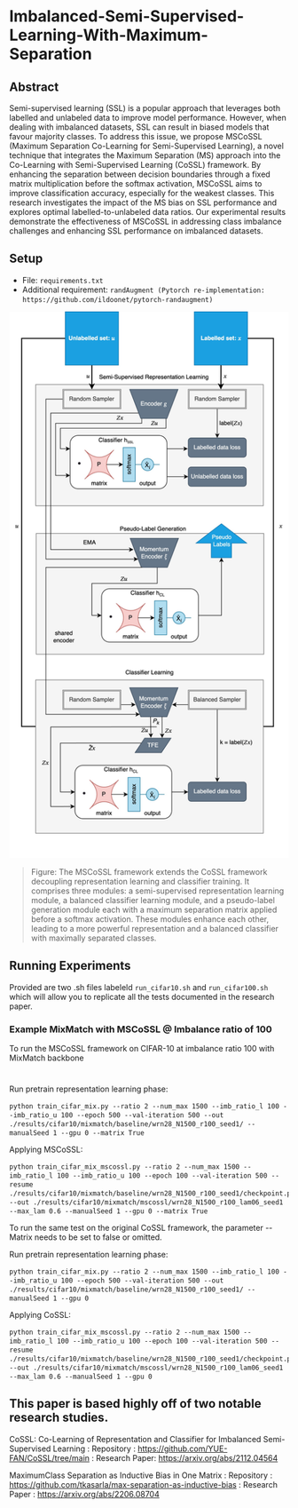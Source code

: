 # Imbalanced-Semi-Supervised-Learning-With-Maximum-Separation

## Abstract 

Semi-supervised learning (SSL) is a popular approach that leverages both labelled and unlabeled data to improve model performance. However, when dealing with imbalanced datasets, SSL can result in biased models that favour majority classes. To address this issue, we propose MSCoSSL (Maximum Separation Co-Learning for Semi-Supervised Learning), a novel technique that integrates the Maximum Separation (MS) approach into the Co-Learning with Semi-Supervised Learning (CoSSL) framework. By enhancing the separation between decision boundaries through a fixed matrix multiplication before the softmax activation, MSCoSSL aims to improve classification accuracy, especially for the weakest classes. This research investigates the impact of the MS bias on SSL performance and explores optimal labelled-to-unlabeled data ratios. Our experimental results demonstrate the effectiveness of MSCoSSL in addressing class imbalance challenges and enhancing SSL performance on imbalanced datasets.

## Setup

* File: `requirements.txt`
* Additional requirement: `randAugment (Pytorch re-implementation: https://github.com/ildoonet/pytorch-randaugment)`

<p align="center">
    <img src="pipelinev3.jpeg" width="800"/>
</p>

> Figure:
The MSCoSSL framework extends the CoSSL framework decoupling representation learning and classifier training. It comprises three modules: a semi-supervised representation learning module, a balanced classifier learning module, and a pseudo-label generation module each with a maximum separation matrix applied before a softmax activation. These modules enhance each other, leading to a more powerful representation and a balanced classifier with maximally separated classes.

## Running Experiments

Provided are two .sh files labeleld `run_cifar10.sh` and `run_cifar100.sh` which will allow you to replicate all the tests documented in the research paper.


### Example MixMatch with MSCoSSL @ Imbalance ratio of 100
To run the MSCoSSL framework on CIFAR-10 at imbalance ratio 100 with MixMatch backbone

# 
Run pretrain representation learning phase:
```
python train_cifar_mix.py --ratio 2 --num_max 1500 --imb_ratio_l 100 --imb_ratio_u 100 --epoch 500 --val-iteration 500 --out ./results/cifar10/mixmatch/baseline/wrn28_N1500_r100_seed1/ --manualSeed 1 --gpu 0 --matrix True
```
Applying MSCoSSL:
```
python train_cifar_mix_mscossl.py --ratio 2 --num_max 1500 --imb_ratio_l 100 --imb_ratio_u 100 --epoch 100 --val-iteration 500 --resume ./results/cifar10/mixmatch/baseline/wrn28_N1500_r100_seed1/checkpoint.pth.tar --out ./results/cifar10/mixmatch/mscossl/wrn28_N1500_r100_lam06_seed1 --max_lam 0.6 --manualSeed 1 --gpu 0 --matrix True
```

To run the same test on the original CoSSL framework, the parameter --Matrix needs to be set to false or omitted.

Run pretrain representation learning phase:
```
python train_cifar_mix.py --ratio 2 --num_max 1500 --imb_ratio_l 100 --imb_ratio_u 100 --epoch 500 --val-iteration 500 --out ./results/cifar10/mixmatch/baseline/wrn28_N1500_r100_seed1/ --manualSeed 1 --gpu 0
```
Applying CoSSL:
```
python train_cifar_mix_mscossl.py --ratio 2 --num_max 1500 --imb_ratio_l 100 --imb_ratio_u 100 --epoch 100 --val-iteration 500 --resume ./results/cifar10/mixmatch/baseline/wrn28_N1500_r100_seed1/checkpoint.pth.tar --out ./results/cifar10/mixmatch/mscossl/wrn28_N1500_r100_lam06_seed1 --max_lam 0.6 --manualSeed 1 --gpu 0 
```

## This paper is based highly off of two notable research studies.

CoSSL: Co-Learning of Representation and Classifier for Imbalanced Semi-Supervised Learning
: Repository : https://github.com/YUE-FAN/CoSSL/tree/main
: Research Paper: https://arxiv.org/abs/2112.04564


MaximumClass Separation as Inductive Bias in One Matrix
: Repository : https://github.com/tkasarla/max-separation-as-inductive-bias
: Research Paper : https://arxiv.org/abs/2206.08704